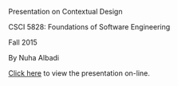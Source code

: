 Presentation on Contextual Design

CSCI 5828: Foundations of Software Engineering

Fall 2015

By Nuha Albadi

[Click here](https://nuhaalbadi.github.io/Presentation3/) to view the presentation on-line.
